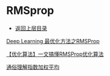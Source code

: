 # RMSprop

* [返回上层目录](../gradient-descent-algorithms.md)





[Deep Learning 最优化方法之RMSProp](https://blog.csdn.net/bvl10101111/article/details/72616378)

[【优化算法】一文搞懂RMSProp优化算法](https://zhuanlan.zhihu.com/p/34230849)

[通俗理解指数加权平均](https://zhuanlan.zhihu.com/p/29895933)
